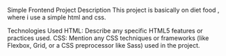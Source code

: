 Simple Frontend Project
Description
This project is basically on diet food , where i use a simple html and css.


Technologies Used
HTML: Describe any specific HTML5 features or practices used.
CSS: Mention any CSS techniques or frameworks (like Flexbox, Grid, or a CSS preprocessor like Sass) used in the project.
